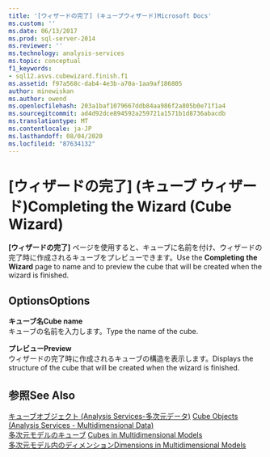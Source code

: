 ```yaml
---
title: '[ウィザードの完了] (キューブウィザード)Microsoft Docs'
ms.custom: ''
ms.date: 06/13/2017
ms.prod: sql-server-2014
ms.reviewer: ''
ms.technology: analysis-services
ms.topic: conceptual
f1_keywords:
- sql12.asvs.cubewizard.finish.f1
ms.assetid: f97a568c-dab4-4e3b-a70a-1aa9af186805
author: minewiskan
ms.author: owend
ms.openlocfilehash: 203a1baf1079667ddb84aa986f2a805b0e71f1a4
ms.sourcegitcommit: ad4d92dce894592a259721a1571b1d8736abacdb
ms.translationtype: MT
ms.contentlocale: ja-JP
ms.lasthandoff: 08/04/2020
ms.locfileid: "87634132"
---
```

# <a name="completing-the-wizard-cube-wizard"></a><span data-ttu-id="a1d4f-102">[ウィザードの完了] (キューブ ウィザード)</span><span class="sxs-lookup"><span data-stu-id="a1d4f-102">Completing the Wizard (Cube Wizard)</span></span>
  <span data-ttu-id="a1d4f-103">**[ウィザードの完了]** ページを使用すると、キューブに名前を付け、ウィザードの完了時に作成されるキューブをプレビューできます。</span><span class="sxs-lookup"><span data-stu-id="a1d4f-103">Use the **Completing the Wizard** page to name and to preview the cube that will be created when the wizard is finished.</span></span>  
  
## <a name="options"></a><span data-ttu-id="a1d4f-104">Options</span><span class="sxs-lookup"><span data-stu-id="a1d4f-104">Options</span></span>  
 <span data-ttu-id="a1d4f-105">**キューブ名**</span><span class="sxs-lookup"><span data-stu-id="a1d4f-105">**Cube name**</span></span>  
 <span data-ttu-id="a1d4f-106">キューブの名前を入力します。</span><span class="sxs-lookup"><span data-stu-id="a1d4f-106">Type the name of the cube.</span></span>  
  
 <span data-ttu-id="a1d4f-107">**プレビュー**</span><span class="sxs-lookup"><span data-stu-id="a1d4f-107">**Preview**</span></span>  
 <span data-ttu-id="a1d4f-108">ウィザードの完了時に作成されるキューブの構造を表示します。</span><span class="sxs-lookup"><span data-stu-id="a1d4f-108">Displays the structure of the cube that will be created when the wizard is finished.</span></span>  
  
## <a name="see-also"></a><span data-ttu-id="a1d4f-109">参照</span><span class="sxs-lookup"><span data-stu-id="a1d4f-109">See Also</span></span>  
 <span data-ttu-id="a1d4f-110">[キューブオブジェクト &#40;Analysis Services-多次元データ&#41;](multidimensional-models-olap-logical-cube-objects/cube-objects-analysis-services-multidimensional-data.md) </span><span class="sxs-lookup"><span data-stu-id="a1d4f-110">[Cube Objects &#40;Analysis Services - Multidimensional Data&#41;](multidimensional-models-olap-logical-cube-objects/cube-objects-analysis-services-multidimensional-data.md) </span></span>  
 <span data-ttu-id="a1d4f-111">[多次元モデルのキューブ](multidimensional-models/cubes-in-multidimensional-models.md) </span><span class="sxs-lookup"><span data-stu-id="a1d4f-111">[Cubes in Multidimensional Models](multidimensional-models/cubes-in-multidimensional-models.md) </span></span>  
 [<span data-ttu-id="a1d4f-112">多次元モデル内のディメンション</span><span class="sxs-lookup"><span data-stu-id="a1d4f-112">Dimensions in Multidimensional Models</span></span>](multidimensional-models/dimensions-in-multidimensional-models.md)  
  
  
